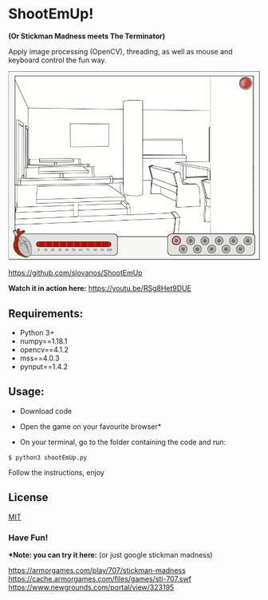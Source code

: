 # ShootEmUp!

**(Or Stickman Madness meets The Terminator)**

Apply image processing (OpenCV), threading, as well as mouse and keyboard control
the fun way.

![Animated](https://raw.githubusercontent.com/slovanos/images/master/ShootEmUp.gif)

https://github.com/slovanos/ShootEmUp

**Watch it in action here:** https://youtu.be/RSg8Het9DUE

## Requirements:

- Python 3+
- numpy==1.18.1
- opencv==4.1.2
- mss==4.0.3
- pynput==1.4.2

## Usage:

- Download code

- Open the game on your favourite browser*

- On your terminal, go to the folder containing the code and run:

```shell
$ python3 shootEmUp.py
```
Follow the instructions, enjoy

## License
[MIT](https://choosealicense.com/licenses/mit/)

### Have Fun!

**\*Note: you can try it here:**
(or just google stickman madness)

https://armorgames.com/play/707/stickman-madness
https://cache.armorgames.com/files/games/sti-707.swf
https://www.newgrounds.com/portal/view/323195
